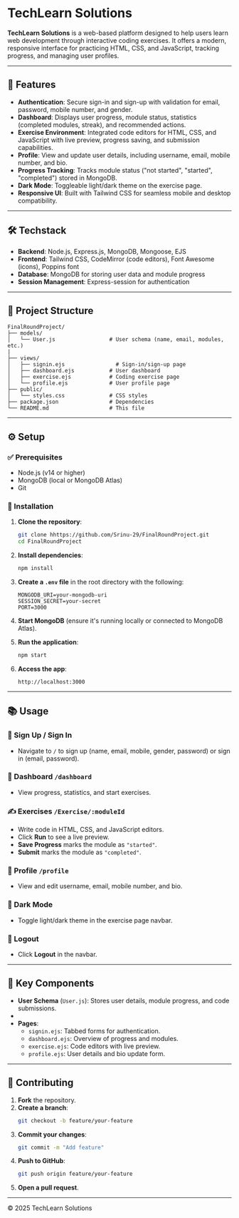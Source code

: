 # TechLearn Solutions

**TechLearn Solutions** is a web-based platform designed to help users learn web development through interactive coding exercises. It offers a modern, responsive interface for practicing HTML, CSS, and JavaScript, tracking progress, and managing user profiles.

---

## 🚀 Features

- **Authentication**: Secure sign-in and sign-up with validation for email, password, mobile number, and gender.
- **Dashboard**: Displays user progress, module status, statistics (completed modules, streak), and recommended actions.
- **Exercise Environment**: Integrated code editors for HTML, CSS, and JavaScript with live preview, progress saving, and submission capabilities.
- **Profile**: View and update user details, including username, email, mobile number, and bio.
- **Progress Tracking**: Tracks module status ("not started", "started", "completed") stored in MongoDB.
- **Dark Mode**: Toggleable light/dark theme on the exercise page.
- **Responsive UI**: Built with Tailwind CSS for seamless mobile and desktop compatibility.

---

## 🛠 Techstack

- **Backend**: Node.js, Express.js, MongoDB, Mongoose, EJS
- **Frontend**: Tailwind CSS, CodeMirror (code editors), Font Awesome (icons), Poppins font
- **Database**: MongoDB for storing user data and module progress
- **Session Management**: Express-session for authentication

---

## 📁 Project Structure

```
FinalRoundProject/
├── models/
│   └── User.js                 # User schema (name, email, modules, etc.)
|
├── views/
│   ├── signin.ejs                # Sign-in/sign-up page
│   ├── dashboard.ejs           # User dashboard
│   ├── exercise.ejs            # Coding exercise page
│   └── profile.ejs             # User profile page
├── public/
│   └── styles.css              # CSS styles
├── package.json                # Dependencies
└── README.md                   # This file
```

---

## ⚙️ Setup

### ✅ Prerequisites

- Node.js (v14 or higher)
- MongoDB (local or MongoDB Atlas)
- Git

### 🧩 Installation

1. **Clone the repository**:
   ```bash
   git clone hhttps://github.com/Srinu-29/FinalRoundProject.git
   cd FinalRoundProject
   ```

2. **Install dependencies**:
   ```bash
   npm install
   ```

3. **Create a `.env` file** in the root directory with the following:
   ```
   MONGODB_URI=your-mongodb-uri
   SESSION_SECRET=your-secret
   PORT=3000
   ```

4. **Start MongoDB** (ensure it's running locally or connected to MongoDB Atlas).

5. **Run the application**:
   ```bash
   npm start
   ```

6. **Access the app**:
   ```
   http://localhost:3000
   ```

---

## 📚 Usage

### 🔐 Sign Up / Sign In

- Navigate to `/` to sign up (name, email, mobile, gender, password) or sign in (email, password).

### 🧭 Dashboard `/dashboard`

- View progress, statistics, and start exercises.

### ✍️ Exercises `/Exercise/:moduleId`

- Write code in HTML, CSS, and JavaScript editors.
- Click **Run** to see a live preview.
- **Save Progress** marks the module as `"started"`.
- **Submit** marks the module as `"completed"`.

### 👤 Profile `/profile`

- View and edit username, email, mobile number, and bio.

### 🌙 Dark Mode

- Toggle light/dark theme in the exercise page navbar.

### 🚪 Logout

- Click **Logout** in the navbar.

---

## 🔑 Key Components

- **User Schema** (`User.js`): Stores user details, module progress, and code submissions.
- 
- **Pages**:
  - `signin.ejs`: Tabbed forms for authentication.
  - `dashboard.ejs`: Overview of progress and modules.
  - `exercise.ejs`: Code editors with live preview.
  - `profile.ejs`: User details and bio update form.

---

## 🤝 Contributing

1. **Fork** the repository.
2. **Create a branch**:
   ```bash
   git checkout -b feature/your-feature
   ```
3. **Commit your changes**:
   ```bash
   git commit -m "Add feature"
   ```
4. **Push to GitHub**:
   ```bash
   git push origin feature/your-feature
   ```
5. **Open a pull request**.

---


© 2025 TechLearn Solutions
